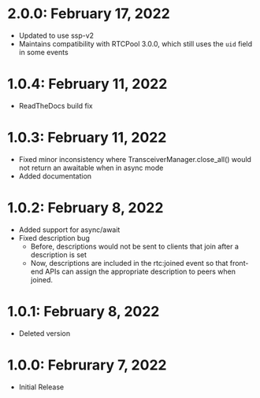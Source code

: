 # 2.0.0: February 17, 2022
- Updated to use ssp-v2
- Maintains compatibility with RTCPool 3.0.0, which still uses the `uid` field in some events

# 1.0.4: February 11, 2022
- ReadTheDocs build fix

# 1.0.3: February 11, 2022
- Fixed minor inconsistency where TransceiverManager.close_all() would not return an awaitable
  when in async mode
- Added documentation

# 1.0.2: February 8, 2022
- Added support for async/await
- Fixed description bug
	* Before, descriptions would not be sent to clients that join after a description is set
	* Now, descriptions are included in the rtc:joined event so that front-end APIs can assign
	  the appropriate description to peers when joined.

# 1.0.1: February 8, 2022
- Deleted version

# 1.0.0: Februrary 7, 2022
- Initial Release